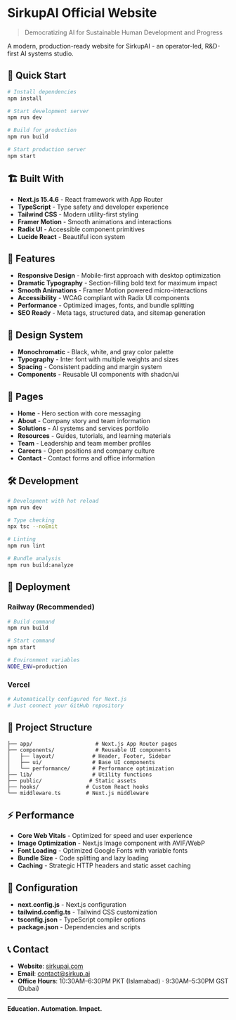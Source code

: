 # SirkupAI Official Website

> Democratizing AI for Sustainable Human Development and Progress

A modern, production-ready website for SirkupAI - an operator-led, R&D-first AI systems studio.

## 🚀 Quick Start

```bash
# Install dependencies
npm install

# Start development server
npm run dev

# Build for production
npm run build

# Start production server
npm start
```

## 🏗️ Built With

- **Next.js 15.4.6** - React framework with App Router
- **TypeScript** - Type safety and developer experience
- **Tailwind CSS** - Modern utility-first styling
- **Framer Motion** - Smooth animations and interactions
- **Radix UI** - Accessible component primitives
- **Lucide React** - Beautiful icon system

## 📱 Features

- **Responsive Design** - Mobile-first approach with desktop optimization
- **Dramatic Typography** - Section-filling bold text for maximum impact
- **Smooth Animations** - Framer Motion powered micro-interactions
- **Accessibility** - WCAG compliant with Radix UI components
- **Performance** - Optimized images, fonts, and bundle splitting
- **SEO Ready** - Meta tags, structured data, and sitemap generation

## 🎨 Design System

- **Monochromatic** - Black, white, and gray color palette
- **Typography** - Inter font with multiple weights and sizes
- **Spacing** - Consistent padding and margin system
- **Components** - Reusable UI components with shadcn/ui

## 📄 Pages

- **Home** - Hero section with core messaging
- **About** - Company story and team information
- **Solutions** - AI systems and services portfolio
- **Resources** - Guides, tutorials, and learning materials
- **Team** - Leadership and team member profiles
- **Careers** - Open positions and company culture
- **Contact** - Contact forms and office information

## 🛠️ Development

```bash
# Development with hot reload
npm run dev

# Type checking
npx tsc --noEmit

# Linting
npm run lint

# Bundle analysis
npm run build:analyze
```

## 🚀 Deployment

### Railway (Recommended)
```bash
# Build command
npm run build

# Start command  
npm start

# Environment variables
NODE_ENV=production
```

### Vercel
```bash
# Automatically configured for Next.js
# Just connect your GitHub repository
```

## 📁 Project Structure

```
├── app/                    # Next.js App Router pages
├── components/             # Reusable UI components
│   ├── layout/            # Header, Footer, Sidebar
│   ├── ui/                # Base UI components
│   └── performance/       # Performance optimization
├── lib/                   # Utility functions
├── public/               # Static assets
├── hooks/               # Custom React hooks
└── middleware.ts        # Next.js middleware
```

## ⚡ Performance

- **Core Web Vitals** - Optimized for speed and user experience
- **Image Optimization** - Next.js Image component with AVIF/WebP
- **Font Loading** - Optimized Google Fonts with variable fonts
- **Bundle Size** - Code splitting and lazy loading
- **Caching** - Strategic HTTP headers and static asset caching

## 🔧 Configuration

- **next.config.js** - Next.js configuration
- **tailwind.config.ts** - Tailwind CSS customization
- **tsconfig.json** - TypeScript compiler options
- **package.json** - Dependencies and scripts

## 📞 Contact

- **Website**: [sirkupai.com](https://sirkupai.com)
- **Email**: contact@sirkup.ai
- **Office Hours**: 10:30AM–6:30PM PKT (Islamabad) · 9:30AM–5:30PM GST (Dubai)

---

**Education. Automation. Impact.**